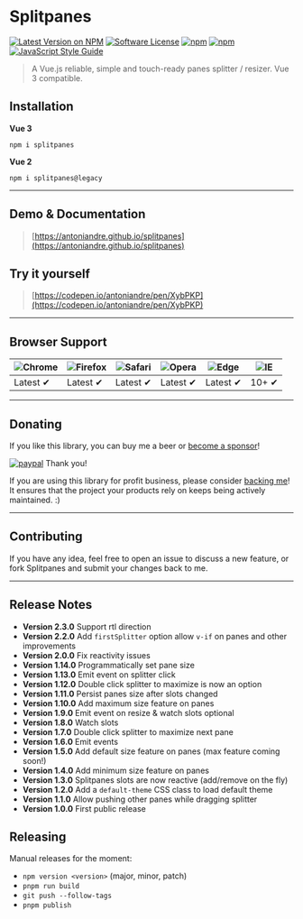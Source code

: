 # Splitpanes

[![Latest Version on NPM](https://img.shields.io/npm/v/splitpanes.svg)](https://npmjs.com/package/splitpanes)
[![Software License](https://img.shields.io/badge/license-MIT-brightgreen.svg)](LICENSE.md)
[![npm](https://img.shields.io/npm/dt/splitpanes.svg)](https://www.npmjs.com/package/splitpanes)
[![npm](https://img.shields.io/npm/dw/splitpanes.svg)](https://www.npmjs.com/package/splitpanes)
[![JavaScript Style Guide](https://img.shields.io/badge/code_style-standard-brightgreen.svg)](https://standardjs.com)

> A Vue.js reliable, simple and touch-ready panes splitter / resizer.
> Vue 3 compatible.

## Installation

**Vue 3**

```
npm i splitpanes
```

**Vue 2**

```
npm i splitpanes@legacy
```

---

## Demo & Documentation

> [https://antoniandre.github.io/splitpanes](https://antoniandre.github.io/splitpanes)

## Try it yourself

> [https://codepen.io/antoniandre/pen/XybPKP](https://codepen.io/antoniandre/pen/XybPKP)

---

## Browser Support

| ![Chrome](https://raw.github.com/alrra/browser-logos/master/src/chrome/chrome_48x48.png) | ![Firefox](https://raw.github.com/alrra/browser-logos/master/src/firefox/firefox_48x48.png) | ![Safari](https://raw.github.com/alrra/browser-logos/master/src/safari/safari_48x48.png) | ![Opera](https://raw.github.com/alrra/browser-logos/master/src/opera/opera_48x48.png) | ![Edge](https://raw.github.com/alrra/browser-logos/master/src/edge/edge_48x48.png) | ![IE](https://raw.github.com/alrra/browser-logos/master/src/archive/internet-explorer_9-11/internet-explorer_9-11_48x48.png) |
| ---------------------------------------------------------------------------------------- | ------------------------------------------------------------------------------------------- | ---------------------------------------------------------------------------------------- | ------------------------------------------------------------------------------------- | ---------------------------------------------------------------------------------- | ---------------------------------------------------------------------------------------------------------------------------- |
| Latest ✔                                                                                | Latest ✔                                                                                   | Latest ✔                                                                                | Latest ✔                                                                             | Latest ✔                                                                          | 10+ ✔                                                                                                                       |

---

## Donating

If you like this library, you can buy me a beer or [become a sponsor](https://github.com/sponsors/antoniandre)!

[![paypal](https://www.paypalobjects.com/en_AU/i/btn/btn_donateCC_LG.gif)](https://www.paypal.me/antoniandre1)
Thank you!

If you are using this library for profit business, please consider [backing me](https://github.com/sponsors/antoniandre)!
It ensures that the project your products rely on keeps being actively maintained. :)

---

## Contributing

If you have any idea, feel free to open an issue to discuss a new feature, or fork Splitpanes and submit your changes back to me.

---

## Release Notes

- **Version 2.3.0** Support rtl direction
- **Version 2.2.0** Add `firstSplitter` option allow `v-if` on panes and other improvements
- **Version 2.0.0** Fix reactivity issues
- **Version 1.14.0** Programmatically set pane size
- **Version 1.13.0** Emit event on splitter click
- **Version 1.12.0** Double click splitter to maximize is now an option
- **Version 1.11.0** Persist panes size after slots changed
- **Version 1.10.0** Add maximum size feature on panes
- **Version 1.9.0** Emit event on resize &amp; watch slots optional
- **Version 1.8.0** Watch slots
- **Version 1.7.0** Double click splitter to maximize next pane
- **Version 1.6.0** Emit events
- **Version 1.5.0** Add default size feature on panes (max feature coming soon!)
- **Version 1.4.0** Add minimum size feature on panes
- **Version 1.3.0** Splitpanes slots are now reactive (add/remove on the fly)
- **Version 1.2.0** Add a `default-theme` CSS class to load default theme
- **Version 1.1.0** Allow pushing other panes while dragging splitter
- **Version 1.0.0** First public release

## Releasing

Manual releases for the moment:

- `npm version <version>` (major, minor, patch)
- `pnpm run build`
- `git push --follow-tags`
- `pnpm publish`
